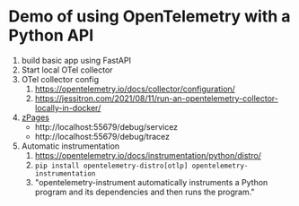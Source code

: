 # Demo of using OpenTelemetry with a Python API

1. build basic app using FastAPI
2. Start local OTel collector
3. OTel collector config
   1. https://opentelemetry.io/docs/collector/configuration/
   2. https://jessitron.com/2021/08/11/run-an-opentelemetry-collector-locally-in-docker/
4. [zPages](https://github.com/open-telemetry/opentelemetry-collector/blob/main/extension/zpagesextension/README.md)
   - http://localhost:55679/debug/servicez
   - http://localhost:55679/debug/tracez
5. Automatic instrumentation
   1. https://opentelemetry.io/docs/instrumentation/python/distro/
   2. `pip install opentelemetry-distro[otlp] opentelemetry-instrumentation`
   3. "opentelemetry-instrument automatically instruments a Python program and its dependencies and then runs the program."
